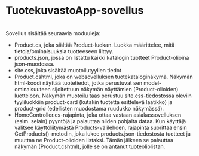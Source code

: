 # TuotekuvastoApp-sovellus
<br>
Sovellus sisältää seuraavia moduuleja:<br>

- Product.cs, joka siältää Product-luokan. Luokka määrittelee, mitä tietoja/ominaisuuksia tuotteeseen liittyy.<br>
- products.json, jossa on listattu kaikki katalogin tuotteet Product-olioina json-muodossa.<br>
- site.css, joka sisältää muotoilutyylien tiedot<br>
- Product.cshtml, joka on websovelluksen tuotekataloginäkymä. Näkymän html-koodi näyttää tuotetiedot, jotka perustuvat sen model-ominaisuuteen sijoitettuun näkymän näyttämien (Product-olioiden) luetteloon. Näkymän muotoilu taas perustuu site.css-tiedostossa oleviin tyyliluokkiin product-card (kutakin tuotetta esittelevä laatikko) ja product-grid (edellisten muodostama ruudukko näkymässä).<br>
- HomeController.cs-rajapinta, joka ottaa vastaan asiakassovelluksen (esim. selain) pyyntöjä ja palauttaa niiden pohjalta dataa. Kun käyttäjä valitsee käyttöliitymästä Products-välilehden, rajapinta suorittaa ensin GetProducts()-metodin, joka lukee products.json-tiedostosta tuotteet ja muuttaa ne Product-olioiden listaksi. Tämän jälkeen se palauttaa näkymän (Product.cshtml), jolle se on antanut tuoteoliolistan.
